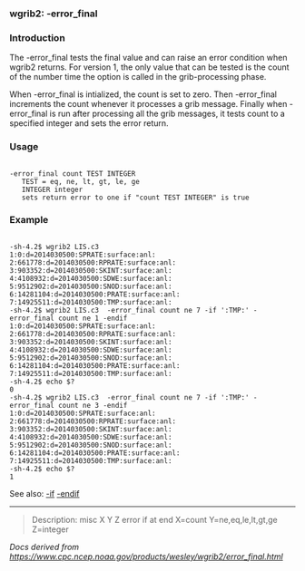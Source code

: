 
### wgrib2: -error\_final



### Introduction



The -error\_final tests the final value
and can raise an error condition when wgrib2 returns.
For version 1, the only value that can be tested is the count
of the number time the option is called in the grib-processing phase.


When -error\_final is intialized, the count is set to zero.
Then -error\_final increments the count whenever it processes
a grib message.
Finally when -error\_final is run after processing all the grib
messages, it tests count to a specified integer and sets the error return.

### Usage



```

-error_final count TEST INTEGER
   TEST = eq, ne, lt, gt, le, ge
   INTEGER integer
   sets return error to one if "count TEST INTEGER" is true

```

### Example



```

-sh-4.2$ wgrib2 LIS.c3 
1:0:d=2014030500:SPRATE:surface:anl:
2:661778:d=2014030500:RPRATE:surface:anl:
3:903352:d=2014030500:SKINT:surface:anl:
4:4108932:d=2014030500:SDWE:surface:anl:
5:9512902:d=2014030500:SNOD:surface:anl:
6:14281104:d=2014030500:PRATE:surface:anl:
7:14925511:d=2014030500:TMP:surface:anl:
-sh-4.2$ wgrib2 LIS.c3  -error_final count ne 7 -if ':TMP:' -error_final count ne 1 -endif
1:0:d=2014030500:SPRATE:surface:anl:
2:661778:d=2014030500:RPRATE:surface:anl:
3:903352:d=2014030500:SKINT:surface:anl:
4:4108932:d=2014030500:SDWE:surface:anl:
5:9512902:d=2014030500:SNOD:surface:anl:
6:14281104:d=2014030500:PRATE:surface:anl:
7:14925511:d=2014030500:TMP:surface:anl:
-sh-4.2$ echo $?
0
-sh-4.2$ wgrib2 LIS.c3  -error_final count ne 7 -if ':TMP:' -error_final count ne 3 -endif
1:0:d=2014030500:SPRATE:surface:anl:
2:661778:d=2014030500:RPRATE:surface:anl:
3:903352:d=2014030500:SKINT:surface:anl:
4:4108932:d=2014030500:SDWE:surface:anl:
5:9512902:d=2014030500:SNOD:surface:anl:
6:14281104:d=2014030500:PRATE:surface:anl:
7:14925511:d=2014030500:TMP:surface:anl:
-sh-4.2$ echo $?
1

```




See also: 
[-if](./if.html)
[-endif](./endif.html)






----

>Description: misc  X Y Z  error if at end X=count Y=ne,eq,le,lt,gt,ge Z=integer

_Docs derived from <https://www.cpc.ncep.noaa.gov/products/wesley/wgrib2/error_final.html>_